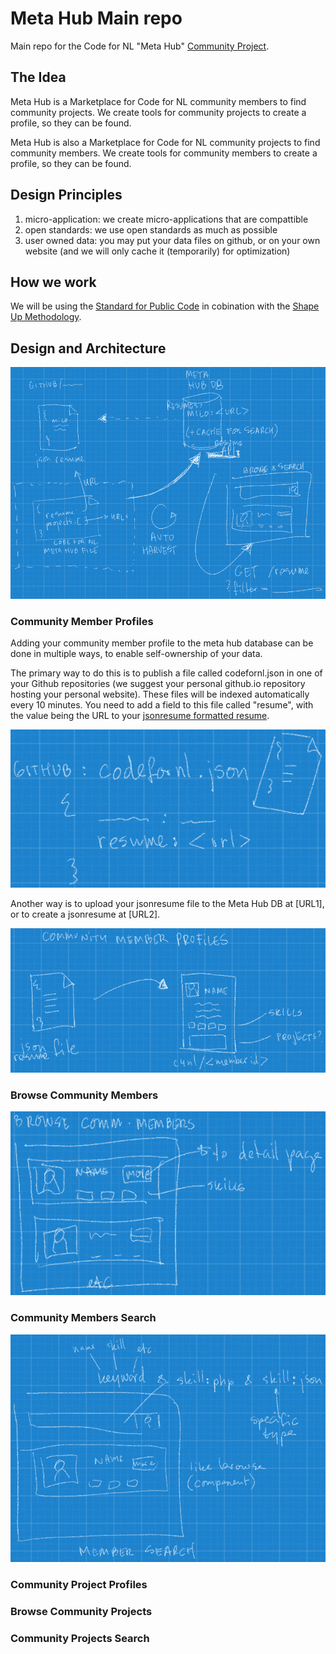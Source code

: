 # Meta Hub Main repo
Main repo for the Code for NL "Meta Hub" [Community Project](https://www.codefor.nl/communityprojects).

## The Idea

Meta Hub is a Marketplace for Code for NL community members to find community projects. We create tools for community projects to create a profile, so they can be found.

Meta Hub is also a Marketplace for Code for NL community projects to find community members. We create tools for community members to create a profile, so they can be found.

## Design Principles

1. micro-application: we create micro-applications that are compattible
2. open standards: we use open standards as much as possible
3. user owned data: you may put your data files on github, or on your own website (and we will only cache it (temporarily) for optimization)

## How we work

We will be using the [Standard for Public Code](https://standard.publiccode.net/) in cobination with the [Shape Up Methodology](https://basecamp.com/shapeup).

## Design and Architecture

![Meta Hub Remote File Architecture](https://github.com/codefornl/meta-hub-main/blob/master/metahub_archi.png)

### Community Member Profiles

Adding your community member profile to the meta hub database can be done in multiple ways, to enable self-ownership of your data.

The primary way to do this is to publish a file called codefornl.json in one of your Github repositories (we suggest your personal github.io repository hosting your personal website). These files will be indexed automatically every 10 minutes. You need to add a field to this file called "resume", with the value being the URL to your [jsonresume formatted resume](https://jsonresume.org/).

![Code for NL Meta Hub file](https://github.com/codefornl/meta-hub-main/blob/master/metahub_c4nlfile.png)

Another way is to upload your jsonresume file to the Meta Hub DB at [URL1], or to create a jsonresume at [URL2].

![Community Member Profile](https://github.com/codefornl/meta-hub-main/blob/master/metahub_member.png)

### Browse Community Members

![Browse Community Members](https://github.com/codefornl/meta-hub-main/blob/master/metahub_member_browse.png)

### Community Members Search

![Search Community Members](https://github.com/codefornl/meta-hub-main/blob/master/metahub_member_search.png)

### Community Project Profiles

### Browse Community Projects

### Community Projects Search

